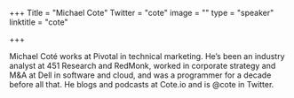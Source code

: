 +++
Title = "Michael Cote"
Twitter = "cote"
image = ""
type = "speaker"
linktitle = "cote"

+++

Michael Coté works at Pivotal in technical marketing. He’s been an industry analyst at 451 Research and RedMonk, worked in corporate strategy and M&A at Dell in software and cloud, and was a programmer for a decade before all that. He blogs and podcasts at Cote.io and is @cote in Twitter.
